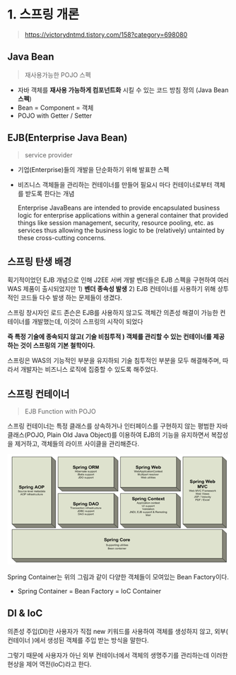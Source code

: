 # 1. 스프링 개론
> https://victorydntmd.tistory.com/158?category=698080

## Java Bean
>  재사용가능한 POJO 스펙
- 자바 객체를 **재사용 가능하게 컴포넌트화** 시킬 수 있는 코드 방침 정의 (Java Bean **스펙**)
- Bean = Component = 객체
- POJO with Getter / Setter

## EJB(Enterprise Java Bean)
> service provider
- 기업(Enterprise)들의 개발을 단순화하기 위해 발표한 스펙
- 비즈니스 객체들을 관리하는 컨테이너를 만들어 필요시 마다 컨테이너로부터 객체를 받도록 한다는 개념

    Enterprise JavaBeans are intended to provide encapsulated business logic for enterprise applications within a general container that provided things like session management, security, resource pooling, etc. as services thus allowing the business logic to be (relatively) untainted by these cross-cutting concerns. 

## 스프링 탄생 배경
획기적이었던 EJB 개념으로 인해 J2EE 서버 개발 벤더들은 EJB 스펙을 구현하여 여러 WAS 제품이 출시되었지만 1) **벤더 종속성 발생** 2) EJB 컨테이너를 사용하기 위해 상투적인 코드들 다수 발생 하는 문제들이 생겼다.

스프링 창시자인 로드 존슨은 EJB를 사용하지 않고도 객체간 의존성 해결이 가능한 컨테이너를 개발했는데, 이것이 스프링의 시작이 되었다

**즉 특정 기술에 종속되지 않고( 기술 비침투적 ) 객체를 관리할 수 있는 컨테이너를 제공하는 것이 스프링의 기본 철학이다.**

스프링은 WAS의 기능적인 부분을 유지하되 기술 침투적인 부분을 모두 해결해주며, 따라서 개발자는 비즈니스 로직에 집중할 수 있도록 해주었다.

## 스프링 컨테이너
> EJB Function with POJO

스프링 컨테이너는 특정 클래스를 상속하거나 인터페이스를 구현하지 않는 평범한 자바 클래스(POJO, Plain Old Java Object)를 이용하여 EJB의 기능을 유지하면서 복잡성을 제거하고, 객체들의 라이프 사이클을 관리해준다.

![](./img/spring_container.png)

Spring Container는 위의 그림과 같이 다양한 객체들이 모여있는 Bean Factory이다. 

- Spring Container = Bean Factory = IoC Container

## DI & IoC
의존성 주입(DI)란 사용자가 직접 new 키워드를 사용하여 객체를 생성하지 않고, 외부( 컨테이너 )에서 생성된 객체를 주입 받는 방식을 말한다.

그렇기 때문에 사용자가 아닌 외부 컨테이너에서 객체의 생명주기를 관리하는데 이러한 현상을 제어 역전(IoC)라고 한다.
